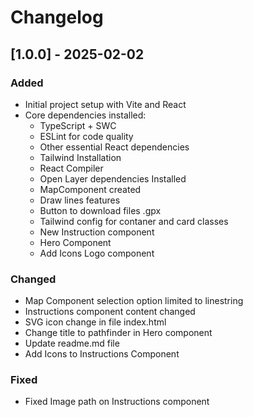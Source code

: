 # Changelog

## [1.0.0] - 2025-02-02
### Added
- Initial project setup with Vite and React
- Core dependencies installed:
  - TypeScript + SWC
  - ESLint for code quality
  - Other essential React dependencies
  - Tailwind Installation
  - React Compiler
  - Open Layer dependencies Installed
  - MapComponent created
  - Draw lines features
  - Button to download files .gpx
  - Tailwind config for contaner and card classes
  - New Instruction component
  - Hero Component
  - Add Icons Logo component

### Changed
- Map Component selection option limited to linestring
- Instructions component content changed
- SVG icon change in file index.html
- Change title to pathfinder in Hero component
- Update readme.md file
- Add Icons to Instructions Component

### Fixed
- Fixed Image path on Instructions component